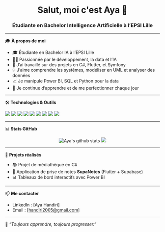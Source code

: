 <h1 align="center">Salut, moi c'est Aya 👋</h1>
<h3 align="center">Étudiante en Bachelor Intelligence Artificielle à l’EPSI Lille</h3>

---

🎓 **À propos de moi**  
- 🎓 Étudiante en Bachelor IA à l’EPSI Lille  
- 👩‍💻 Passionnée par le développement, la data et l’IA  
- 🔭 J’ai travaillé sur des projets en C#, Flutter, et Symfony  
- 💡 J’aime comprendre les systèmes, modéliser en UML et analyser des données  
- 📈 Je manipule Power BI, SQL et Python pour la data  
- 🧠 Je continue d’apprendre et de me perfectionner chaque jour  

---

🛠️ **Technologies & Outils**  
<p align="left">
  <img src="https://img.shields.io/badge/Python-3670A0?style=for-the-badge&logo=python&logoColor=white"/>
  <img src="https://img.shields.io/badge/C%23-239120?style=for-the-badge&logo=csharp&logoColor=white"/>
  <img src="https://img.shields.io/badge/Flutter-02569B?style=for-the-badge&logo=flutter&logoColor=white"/>
  <img src="https://img.shields.io/badge/HTML5-E34F26?style=for-the-badge&logo=html5&logoColor=white"/>
  <img src="https://img.shields.io/badge/CSS3-1572B6?style=for-the-badge&logo=css3&logoColor=white"/>
  <img src="https://img.shields.io/badge/JavaScript-F7DF1E?style=for-the-badge&logo=javascript&logoColor=black"/>
  <img src="https://img.shields.io/badge/SQL-003B57?style=for-the-badge&logo=sqlite&logoColor=white"/>
  <img src="https://img.shields.io/badge/Power%20BI-F2C811?style=for-the-badge&logo=powerbi&logoColor=black"/>
  <img src="https://img.shields.io/badge/UML-0081CB?style=for-the-badge&logo=data-model&logoColor=white"/>
</p>

---

📊 **Stats GitHub**  
<p align="center">
  <img src="https://github-readme-stats.vercel.app/api?username=ayahandiri&show_icons=true&theme=radical" alt="Aya's github stats" />
  <img src="https://github-readme-stats.vercel.app/api/top-langs/?username=ayahandiri&layout=compact&theme=radical"/>
</p>

---

📁 **Projets réalisés**  
- 📚 Projet de médiathèque en C#  
- 📝 Application de prise de notes **SupaNotes** (Flutter + Supabase)  
- 📊 Tableaux de bord interactifs avec Power BI  

---

📫 **Me contacter**  
- LinkedIn : [Aya Handiri]
- Email : [handiri2005@gmail.com]

---

💬 *“Toujours apprendre, toujours progresser.”*
